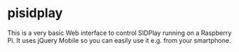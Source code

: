 pisidplay
=========

This is a very basic Web interface to control SIDPlay running on a Raspberry Pi. It uses jQuery Mobile so you can easily use it e.g. from your smartphone.

